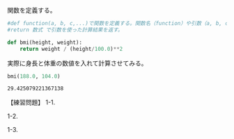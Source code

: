 関数を定義する。

```python
#def function(a, b, c,...)で関数を定義する。関数名（function）や引数（a, b, c,...）は任意。
#return 数式 で引数を使った計算結果を返す。

def bmi(height, weight):
    return weight / (height/100.0)**2
```

実際に身長と体重の数値を入れて計算させてみる。


```python
bmi(188.0, 104.0)
```




    29.425079221367138


【練習問題】
1-1. 

1-2.

1-3.
